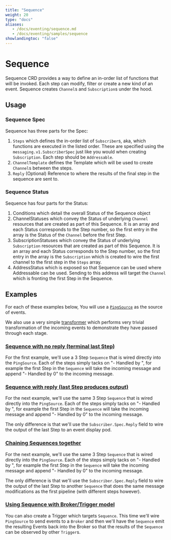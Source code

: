 ```yaml
---
title: "Sequence"
weight: 20
type: "docs"
aliases:
   - /docs/eventing/sequence.md
   - /docs/eventing/samples/sequence
showlandingtoc: "false"
---
```


# Sequence

Sequence CRD provides a way to define an in-order list of functions that will be
invoked. Each step can modify, filter or create a new kind of an event. Sequence
creates `Channel`s and `Subscription`s under the hood.

## Usage

### Sequence Spec

Sequence has three parts for the Spec:

1. `Steps` which defines the in-order list of `Subscriber`s, aka, which
   functions are executed in the listed order. These are specified using the
   `messaging.v1.SubscriberSpec` just like you would when creating
   `Subscription`. Each step should be `Addressable`.
1. `ChannelTemplate` defines the Template which will be used to create
   `Channel`s between the steps.
1. `Reply` (Optional) Reference to where the results of the final step in the
   sequence are sent to.

### Sequence Status

Sequence has four parts for the Status:

1. Conditions which detail the overall Status of the Sequence object
1. ChannelStatuses which convey the Status of underlying `Channel` resources
   that are created as part of this Sequence. It is an array and each Status
   corresponds to the Step number, so the first entry in the array is the Status
   of the `Channel` before the first Step.
1. SubscriptionStatuses which convey the Status of underlying `Subscription`
   resources that are created as part of this Sequence. It is an array and each
   Status corresponds to the Step number, so the first entry in the array is the
   `Subscription` which is created to wire the first channel to the first step
   in the `Steps` array.
1. AddressStatus which is exposed so that Sequence can be used where Addressable
   can be used. Sending to this address will target the `Channel` which is
   fronting the first Step in the Sequence.

## Examples

For each of these examples below, You will use a [`PingSource`](../../sources/ping-source/) as the source of events.

We also use a very simple [transformer](https://github.com/knative/eventing/blob/main/cmd/appender/main.go) which performs very trivial transformation of the incoming events to demonstrate they have passed through each stage.

### [Sequence with no reply (terminal last Step)](../sequence/sequence-terminal/)

For the first example, we'll use a 3 Step `Sequence` that is wired directly into
the `PingSource`. Each of the steps simply tacks on "- Handled by
<STEP NUMBER>", for example the first Step in the `Sequence` will take the
incoming message and append "- Handled by 0" to the incoming message.

### [Sequence with reply (last Step produces output)](../sequence/sequence-reply-to-event-display/)

For the next example, we'll use the same 3 Step `Sequence` that is wired
directly into the `PingSource`. Each of the steps simply tacks on "- Handled
by <STEP NUMBER>", for example the first Step in the `Sequence` will take the
incoming message and append "- Handled by 0" to the incoming message.

The only difference is that we'll use the `Subscriber.Spec.Reply` field to wire
the output of the last Step to an event display pod.

### [Chaining Sequences together](../sequence/sequence-reply-to-sequence/)

For the next example, we'll use the same 3 Step `Sequence` that is wired
directly into the `PingSource`. Each of the steps simply tacks on "- Handled
by <STEP NUMBER>", for example the first Step in the `Sequence` will take the
incoming message and append "- Handled by 0" to the incoming message.

The only difference is that we'll use the `Subscriber.Spec.Reply` field to wire
the output of the last Step to another `Sequence` that does the same message
modifications as the first pipeline (with different steps however).

### [Using Sequence with Broker/Trigger model](../sequence/sequence-with-broker-trigger/)

You can also create a Trigger which targets `Sequence`. This time we'll wire
`PingSource` to send events to a `Broker` and then we'll have the `Sequence`
emit the resulting Events back into the Broker so that the results of the
`Sequence` can be observed by other `Trigger`s.
